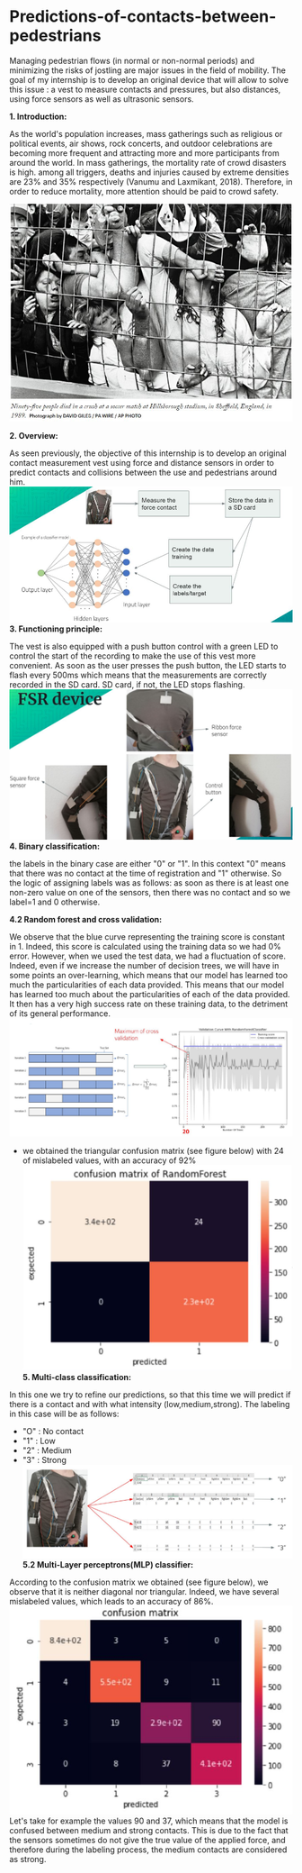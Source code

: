 # Predictions-of-contacts-between-pedestrians
Managing pedestrian flows (in normal or non-normal periods) and minimizing the risks of jostling are major issues in the field of mobility. The goal of my internship is to develop an original device that will allow to solve this issue : a vest to measure contacts and pressures, but also distances, using force sensors as well as ultrasonic sensors.


 __1. Introduction:__

 As the world's population increases, mass gatherings such as religious or political events, air shows, rock concerts, and outdoor celebrations are becoming more frequent and attracting more and more participants from around the world. In mass gatherings, the mortality rate of crowd disasters is high. among all triggers, deaths and injuries caused by extreme densities are 23% and 35% respectively (Vanumu and Laxmikant, 2018). Therefore, in order to reduce mortality, more attention should be paid to crowd safety.

  ![Optional Text](figures/im18.JPG)

  __2. Overview:__

  As seen previously, the objective of this internship is to develop an original contact measurement vest using force and distance sensors in order to predict contacts and collisions between the use and pedestrians around him.
  ![Optional Text](figures/im20.JPG)
  __3. Functioning principle:__

The vest is also equipped with a push button control with a green LED to control the start of the recording to make the use of this vest more convenient. As soon as the user presses the push button, the LED starts to flash every 500ms which means that the measurements are correctly recorded in the SD card. SD card, if not, the LED stops flashing.
  ![Optional Text](figures/fsr.JPG)
  __4. Binary classification:__

  the labels in the binary case are either "0" or "1". In this context "0" means that there was no contact at the time of registration and "1" otherwise. So the logic of assigning labels was as follows: as soon as there is at least one non-zero value on one of the sensors, then there was no contact and so we label=1 and 0 otherwise.

  __4.2 Random forest and cross validation:__

  We observe that the blue curve representing the training score is constant in 1. Indeed, this score is calculated using the training data so we had 0% error. However, when we used the test data, we had a fluctuation of score. Indeed, even if we increase the number of decision trees, we will have in some points an over-learning, which means that our model has learned too much the particularities of each data provided. This means that our model has learned too much about the particularities of each of the data provided. It then has a very high success rate on these training data, to the detriment of its general performance.
  ![Optional Text](figures/cross.JPG)
  * we obtained the triangular confusion matrix (see figure below) with 24 of mislabeled values, with an accuracy of 92%
  ![Optional Text](figures/matrix.JPG)
  __5. Multi-class classification:__

  In this one we try to refine our predictions, so that this time we will predict if there is a contact and with what intensity (low,medium,strong). The labeling in this case will be as follows:
  * "O" : No contact
  * "1" : Low
  * "2" : Medium
  * "3" : Strong
  ![Optional Text](figures/contacts.JPG)
  __5.2 Multi-Layer perceptrons(MLP) classifier:__

  According to the confusion matrix we obtained (see figure below), we observe that it is neither diagonal nor triangular. Indeed, we have several mislabeled values, which leads to an accuracy of 86%.
    ![Optional Text](figures/last.JPG)
  Let's take for example the values 90 and 37, which means that the model is confused between medium and strong contacts. This is due to the fact that the sensors sometimes do not  give the true value of the applied force, and therefore during the labeling process, the medium contacts are considered as strong.
